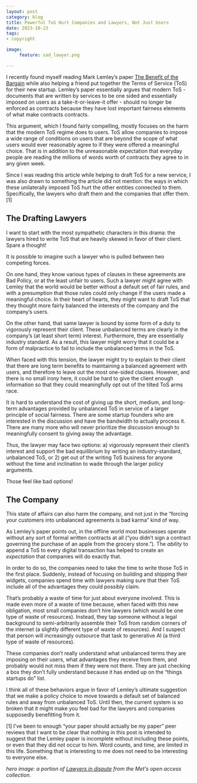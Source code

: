 ```yaml
---
layout: post
category: blog
title: Powerful ToS Hurt Companies and Lawyers, Not Just Users
date: 2023-10-23
tags:
- copyright

image:
     feature: sad_lawyer.png

---
```


I recently found myself reading Mark Lemley’s paper [The Benefit of the Bargain](https://papers.ssrn.com/sol3/papers.cfm?abstract_id=4184946) while also helping a friend put together the Terms of Service (ToS) for their new startup.  Lemley’s paper essentially argues that modern ToS - documents that are written by services to be one sided and essentially imposed on users as a take-it-or-leave-it offer - should no longer be enforced as contracts because they have lost important fairness elements of what make contracts contracts.

This argument, which I found fairly compelling, mostly focuses on the harm that the modern ToS regime does to users. ToS allow companies to impose a wide range of conditions on users that are beyond the scope of what users would ever reasonably agree to if they were offered a meaningful choice.  That is in addition to the unreasonable expectation that everyday people are reading the millions of words worth of contracts they agree to in any given week.

Since I was reading this article while helping to draft ToS for a new service, I was also drawn to something the article did not mention: the ways in which these unilaterally imposed ToS hurt the other entities connected to them. Specifically, the lawyers who draft them and the companies that offer them.[1]

## The Drafting Lawyers

I want to start with the most sympathetic characters in this drama: the lawyers hired to write ToS that are heavily skewed in favor of their client.  Spare a thought!

It is possible to imagine such a lawyer who is pulled between two competing forces.  

On one hand, they know various types of clauses in these agreements are Bad Policy, or at the least unfair to users.  Such a lawyer might agree with Lemley that the world would be better without a default set of fair rules, and with a presumption that those rules could only change if the users made a meaningful choice.  In their heart of hearts, they might want to draft ToS that they thought more fairly balanced the interests of the company and the company’s users.

On the other hand, that same lawyer is bound by some form of a duty to vigorously represent their client.  These unbalanced terms are clearly in the company’s (at least short term) interest. Furthermore, they are essentially industry standard.  As a result, this lawyer might worry that it could be a form of malpractice to fail to include the unbalanced terms in the ToS.

When faced with this tension, the lawyer might try to explain to their client that there are long term benefits to maintaining a balanced agreement with users, and therefore to leave out the most one-sided clauses.  However, and there is no small irony here, it could be hard to give the client enough information so that they could meaningfully opt out of the tilted ToS arms race.  

It is hard to understand the cost of giving up the short, medium, and long-term advantages provided by unbalanced ToS in service of a larger principle of social fairness. There are some startup founders who are interested in the discussion and have the bandwidth to actually process it. There are many more who will never prioritize the discussion enough to meaningfully consent to giving away the advantage.  

Thus, the lawyer may face two options: a) vigorously represent their client’s interest and support the bad equilibrium by writing an industry-standard, unbalanced ToS, or 2) get out of the writing ToS business for anyone without the time and inclination to wade through the larger policy arguments. 

Those feel like bad options!

## The Company

This state of affairs can also harm the company, and not just in the “forcing your customers into unbalanced agreements is bad karma” kind of way.

As Lemley’s paper points out, in the offline world most businesses operate without any sort of formal written contracts at all (“you didn’t sign a contract governing the purchase of an apple from the grocery store.”).  The *ability* to append a ToS to every digital transaction has helped to create an *expectation* that companies will do exactly that.

In order to do so, the companies need to take the time to write those ToS in the first place.  Suddenly, instead of focusing on building and shipping their widgets, companies spend time with lawyers making sure that their ToS include all of the advantages they could possibly claim.

That’s probably a waste of time for just about everyone involved.  This is made even more of a waste of time because, when faced with this new obligation, most small companies don’t hire lawyers (which would be one type of waste of resources).  Instead, they tap someone without a legal background to semi-arbitrarily assemble their ToS from random corners of the internet (a slightly different type of waste of resources).  And I suspect that person will increasingly outsource that task to generative AI (a third type of waste of resources). 

These companies don’t really understand what unbalanced terms they are imposing on their users, what advantages they receive from them, and probably would not miss them if they were not there. They are just checking a box they don’t fully understand because it has ended up on the “things startups do” list.

I think all of these behaviors argue in favor of Lemley’s ultimate suggestion that we make a policy choice to move towards a default set of balanced rules and away from unbalanced ToS.  Until then, the current system is so broken that it might make you feel bad for the lawyers and companies supposedly benefitting from it. 




[1] I’ve been to enough “your paper should actually be my paper” peer reviews that I want to be clear that nothing in this post is intended to suggest that the Lemley paper is incomplete without including these points, or even that they did not occur to him.  Word counts, and time, are limited in this life. Something that is interesting to me does not need to be interesting to everyone else. 

*hero image: a portion of [Lawyers in dispute](https://www.metmuseum.org/art/collection/search/203252) from the Met's open access collection.* 
